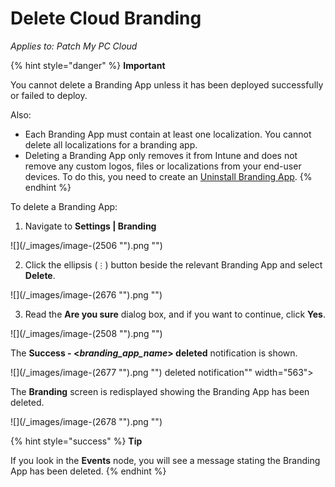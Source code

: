 # Delete Cloud Branding

_Applies to: Patch My PC Cloud_

{% hint style="danger" %}
**Important**

You cannot delete a Branding App unless it has been deployed successfully or failed to deploy.

Also:

* Each Branding App must contain at least one localization. You cannot delete all localizations for a branding app.
* Deleting a Branding App only removes it from Intune and does not remove any custom logos, files or localizations from your end-user devices. To do this, you need to create an [Uninstall Branding App](uninstall-cloud-branding.md).
{% endhint %}

To delete a Branding App:

1. Navigate to **Settings | Branding**

!\[]\(/\_images/image-(2506 "").png "")

2. Click the ellipsis (`⋮`) button beside the relevant Branding App and select **Delete**.

!\[]\(/\_images/image-(2676 "").png "")

3. Read the **Are you sure** dialog box, and if you want to continue, click **Yes**.

!\[]\(/\_images/image-(2508 "").png "")

The **Success - <**_**branding\_app\_name**_**> deleted** notification is shown.

!\[]\(/\_images/image-(2677 "").png "") deleted notification"" width="563">

The **Branding** screen is redisplayed showing the Branding App has been deleted.

!\[]\(/\_images/image-(2678 "").png "")

{% hint style="success" %}
**Tip**

If you look in the **Events** node, you will see a message stating the Branding App has been deleted.
{% endhint %}
